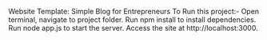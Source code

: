 Website Template: Simple Blog for Entrepreneurs
To Run this project:-
Open terminal, navigate to project folder.
Run npm install to install dependencies.
Run node app.js to start the server.
Access the site at http://localhost:3000.
